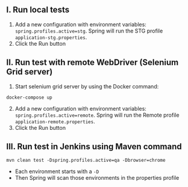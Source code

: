## I. Run local tests
1. Add a new configuration with environment variables: `spring.profiles.active=stg`. Spring will run the STG profile `application-stg.properties`. 
2. Click the Run button


## II. Run test with remote WebDriver (Selenium Grid server)
1. Start selenium grid server by using the Docker command:
```shell
docker-compose up
```
2. Add a new configuration with environment variables: `spring.profiles.active=remote`. Spring will run the Remote profile `application-remote.properties`.
3. Click the Run button

## III. Run test in Jenkins using Maven command

```shell
mvn clean test -Dspring.profiles.active=qa -Dbrowser=chrome
```
- Each environment starts with a `-D`
- Then Spring will scan those environments in the properties profile